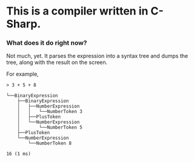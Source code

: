 ﻿# This is a compiler written in C-Sharp. 

### What does it do right now?

Not much, yet. It parses the expression into a syntax tree and dumps the tree, along with the result on the screen. 

For example, 


    > 3 + 5 + 8

    └──BinaryExpression
        ├──BinaryExpression
        │   ├──NumberExpression
        │   │   └──NumberToken 3
        │   ├──PlusToken
        │   └──NumberExpression
        │       └──NumberToken 5
        ├──PlusToken
        └──NumberExpression
            └──NumberToken 8

    16 (1 ms)
